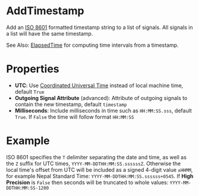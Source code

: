 AddTimestamp
===
Add an [ISO 8601](https://en.wikipedia.org/wiki/ISO_8601) formatted timestamp string to a list of signals. All signals in a list will have the same timestamp.

See Also: [ElapsedTime](https://blocks.n.io/ElapsedTime) for computing time intervals from a timestamp.

Properties
===
- **UTC**: Use [Coordinated Universal Time](https://en.wikipedia.org/wiki/Coordinated_Universal_Time) instead of local machine time, default `True`
- **Outgoing Signal Attribute** (advanced): Attribute of outgoing signals to contain the new timestamp, default `timestamp`
- **Milliseconds**: Include milliseconds in time such as `HH:MM:SS.sss`, default `True`. If `False` the time will follow format `HH:MM:SS`

Example
===
ISO 8601 specifies the `T` delimiter separating the date and time, as well as the `Z` suffix for UTC times, `YYYY-MM-DDTHH:MM:SS.ssssssZ`. Otherwise the local time's offset from UTC will be included as a signed 4-digit value `±HHMM`, for example Nepal Standard Time: `YYYY-MM-DDTHH:MM:SS.ssssss+0545`. If **High Precision** is `False` then seconds will be truncated to whole values: `YYYY-MM-DDTHH:MM:SS-1200`
